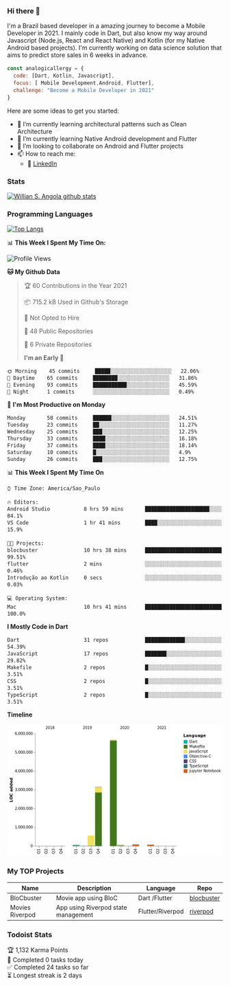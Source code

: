 ### Hi there 👋

I'm a Brazil based developer in a amazing journey to become a Mobile Developer in 2021. I mainly code in Dart, but also know my way around Javascript (Node.js, React and React Native) and Kotlin (for my Native Android based projects). I'm currently working on data science solution that aims to predict store sales in 6 weeks in advance.

```javascript
const analogicallergy = {
  code: [Dart, Kotlin, Javascript],
  focus: [ Mobile Development,Android, Flutter],
  challenge: "Become a Mobile Developer in 2021"
}
```

Here are some ideas to get you started:

- 🔭 I’m currently learning architectural patterns such as Clean Architecture
- 🌱 I’m currently learning Native Android development and Flutter
- 👯 I’m looking to collaborate on Android and Flutter projects
- 📫 How to reach me:
  - :office: [LinkedIn](https://www.linkedin.com/in/wsabsi/)

### Stats

[![Willian S. Angola github stats](https://github-readme-stats.vercel.app/api?username=analogicallergy&count_private=true&show_icons=true&theme=radical&hide_rank=false)](https://github.com/anuraghazra/github-readme-stats)

### Programming Languages

[![Top Langs](https://github-readme-stats.vercel.app/api/top-langs/?username=analogicallergy)](https://github.com/analogicallergy/github-readme-stats)

📊 **This Week I Spent My Time On:**

<!--START_SECTION:waka-->

![Profile Views](http://img.shields.io/badge/Profile%20Views-0-blue)

**🐱 My Github Data**

> 🏆 60 Contributions in the Year 2021
>
> 📦 715.2 kB Used in Github's Storage
>
> 🚫 Not Opted to Hire
>
> 📜 48 Public Repositories
>
> 🔑 6 Private Repositories
>
> **I'm an Early 🐤**

```text
🌞 Morning    45 commits     █████░░░░░░░░░░░░░░░░░░░░   22.06%
🌆 Daytime    65 commits     ████████░░░░░░░░░░░░░░░░░   31.86%
🌃 Evening    93 commits     ███████████░░░░░░░░░░░░░░   45.59%
🌙 Night      1 commits      ░░░░░░░░░░░░░░░░░░░░░░░░░   0.49%

```

📅 **I'm Most Productive on Monday**

```text
Monday       50 commits     ██████░░░░░░░░░░░░░░░░░░░   24.51%
Tuesday      23 commits     ██░░░░░░░░░░░░░░░░░░░░░░░   11.27%
Wednesday    25 commits     ███░░░░░░░░░░░░░░░░░░░░░░   12.25%
Thursday     33 commits     ████░░░░░░░░░░░░░░░░░░░░░   16.18%
Friday       37 commits     ████░░░░░░░░░░░░░░░░░░░░░   18.14%
Saturday     10 commits     █░░░░░░░░░░░░░░░░░░░░░░░░   4.9%
Sunday       26 commits     ███░░░░░░░░░░░░░░░░░░░░░░   12.75%

```

📊 **This Week I Spent My Time On**

```text
⌚︎ Time Zone: America/Sao_Paulo

🔥 Editors:
Android Studio           8 hrs 59 mins       █████████████████████░░░░   84.1%
VS Code                  1 hr 41 mins        ████░░░░░░░░░░░░░░░░░░░░░   15.9%

🐱‍💻 Projects:
blocbuster               10 hrs 38 mins      █████████████████████████   99.51%
flutter                  2 mins              ░░░░░░░░░░░░░░░░░░░░░░░░░   0.46%
Introdução ao Kotlin     0 secs              ░░░░░░░░░░░░░░░░░░░░░░░░░   0.03%

💻 Operating System:
Mac                      10 hrs 41 mins      █████████████████████████   100.0%

```

**I Mostly Code in Dart**

```text
Dart                     31 repos            █████████████░░░░░░░░░░░░   54.39%
JavaScript               17 repos            ███████░░░░░░░░░░░░░░░░░░   29.82%
Makefile                 2 repos             █░░░░░░░░░░░░░░░░░░░░░░░░   3.51%
CSS                      2 repos             █░░░░░░░░░░░░░░░░░░░░░░░░   3.51%
TypeScript               2 repos             █░░░░░░░░░░░░░░░░░░░░░░░░   3.51%

```

**Timeline**

![Chart not found](https://raw.githubusercontent.com/AnalogicAllergy/AnalogicAllergy/main/charts/bar_graph.png)

<!--END_SECTION:waka-->

### My TOP Projects

| Name            | Description                         | Language         | Repo                                                           |
| --------------- | ----------------------------------- | ---------------- | -------------------------------------------------------------- |
| BloCbuster      | Movie app using BloC                | Dart /Flutter    | [blocbuster](https://github.com/AnalogicAllergy/blocbuster)    |
| Movies Riverpod | App using Riverpod state management | Flutter/Riverpod | [riverpod](https://github.com/AnalogicAllergy/movies_riverpod) |

### Todoist Stats

<!-- TODO-IST:START -->

🏆 1,132 Karma Points  
🌸 Completed 0 tasks today  
✅ Completed 24 tasks so far  
⏳ Longest streak is 2 days

<!-- TODO-IST:END -->
